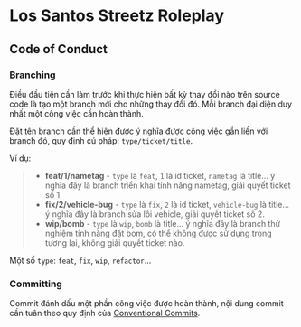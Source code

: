 # Los Santos Streetz Roleplay

## Code of Conduct

### Branching

Điều đầu tiên cần làm trước khi thực hiện bất kỳ thay đổi nào trên source code là tạo một branch mới cho những thay đổi đó. Mỗi branch đại diện duy nhất một công việc cần hoàn thành.

Đặt tên branch cần thể hiện được ý nghĩa được công việc gắn liền với branch đó, quy định cú pháp: `type/ticket/title`.

Ví dụ:

> - **feat/1/nametag** - `type` là `feat`, `1` là id ticket, `nametag` là title... ý nghĩa đây là branch triển khai tính năng nametag, giải quyết ticket số 1.
> - **fix/2/vehicle-bug** - `type` là `fix`, `2` là id ticket, `vehicle-bug` là title... ý nghĩa đây là branch sửa lỗi vehicle, giải quyết ticket số 2.
> - **wip/bomb** - `type` là `wip`, `bomb` là title... ý nghĩa đây là branch thử nghiệm tính năng đặt bom, có thể không được sử dụng trong tương lai, không giải quyết ticket nào.

Một số `type`: `feat`, `fix`, `wip`, `refactor`...

### Committing

Commit đánh dấu một phần công việc được hoàn thành, nội dung commit cần tuân theo quy định của [Conventional Commits](https://www.conventionalcommits.org/en/v1.0.0/).
